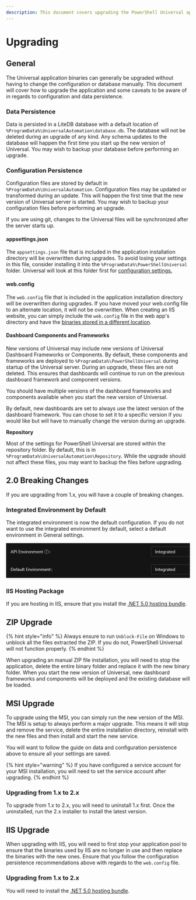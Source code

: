 ```yaml
---
description: This document covers upgrading the PowerShell Universal application.
---
```


# Upgrading

## General

The Universal application binaries can generally be upgraded without having to change the configuration or database manually. This document will cover how to upgrade the application and some caveats to be aware of in regards to configuration and data persistence.

### Data Persistence

Data is persisted in a LiteDB database with a default location of `%ProgramData%\UniversalAutomation\database.db`. The database will not be deleted during an upgrade of any kind. Any schema updates to the database will happen the first time you start up the new version of Universal. You may wish to backup your database before performing an upgrade.

### Configuration Persistence

Configuration files are stored by default in `%ProgramData%\UniversalAutomation`. Configuration files may be updated or transformed during an update. This will happen the first time that the new version of Universal server is started. You may wish to backup your configuration files before performing an upgrade.

If you are using git, changes to the Universal files will be synchronized after the server starts up.

#### appsettings.json

The `appsettings.json` file that is included in the application installation directory will be overwritten during upgrades. To avoid losing your settings in this file, consider installing it into the `%ProgramData%\PowerShellUniversal` folder. Universal will look at this folder first for [configuration settings. ](../config/settings.md#programdata-appsettings-json)

#### web.config

The `web.config` file that is included in the application installation directory will be overwritten during upgrades. If you have moved your web.config file to an alternate location, it will not be overwritten. When creating an IIS website, you can simply include the `web.config` file in the web app's directory and have the [binaries stored in a different location](../config/hosting/hosting-iis.md).

#### Dashboard Components and Frameworks

New versions of Universal may include new versions of Universal Dashboard Frameworks or Components. By default, these components and frameworks are deployed to `%ProgramData%\PowerShellUniversal` during startup of the Universal server. During an upgrade, these files are not deleted. This ensures that dashboards will continue to run on the previous dashboard framework and component versions.

You should have multiple versions of the dashboard frameworks and components available when you start the new version of Universal.

By default, new dashboards are set to always use the latest version of the dashboard framework. You can chose to set it to a specific version if you would like but will have to manually change the version during an upgrade.

**Repository**

Most of the settings for PowerShell Universal are stored within the repository folder. By default, this is in `%ProgramData%\UniversalAutomation\Repository`. While the upgrade should not affect these files, you may want to backup the files before upgrading.

## 2.0 Breaking Changes

If you are upgrading from 1.x, you will have a couple of breaking changes. 

### Integrated Environment by Default

The integrated environment is now the default configuration. If you do not want to use the integrated environment by default, select a default environment in General settings. 

![](../.gitbook/assets/image%20%28223%29.png)

### IIS Hosting Package

If you are hosting in IIS, ensure that you install the [.NET 5.0 hosting bundle](https://dotnet.microsoft.com/download/dotnet/5.0). 

## ZIP Upgrade

{% hint style="info" %}
Always ensure to run `Unblock-File` on Windows to unblock all the files extracted the ZIP. If you do not, PowerShell Universal will not function properly.
{% endhint %}

When upgrading an manual ZIP file installation, you will need to stop the application, delete the entire binary folder and replace it with the new binary folder. When you start the new version of Universal, new dashboard frameworks and components will be deployed and the existing database will be loaded.

## MSI Upgrade

To upgrade using the MSI, you can simply run the new version of the MSI. The MSI is setup to always perform a major upgrade. This means it will stop and remove the service, delete the entire installation directory, reinstall with the new files and then install and start the new service.

You will want to follow the guide on data and configuration persistence above to ensure all your settings are saved.

{% hint style="warning" %}
If you have configured a service account for your MSI installation, you will need to set the service account after upgrading.
{% endhint %}

### Upgrading from 1.x to 2.x 

To upgrade from 1.x to 2.x, you will need to uninstall 1.x first. Once the uninstalled, run the 2.x installer to install the latest version.

## IIS Upgrade

When upgrading with IIS, you will need to first stop your application pool to ensure that the binaries used by IIS are no longer in use and then replace the binaries with the new ones. Ensure that you follow the configuration persistence recommendations above with regards to the `web.config` file.

### Upgrading from 1.x to 2.x

You will need to install the [.NET 5.0 hosting bundle](https://dotnet.microsoft.com/download/dotnet/5.0). 

